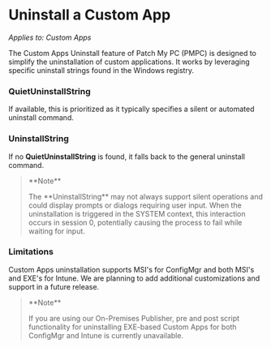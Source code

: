 # Uninstall a Custom App

_Applies to: Custom Apps_

The Custom Apps Uninstall feature of Patch My PC (PMPC) is designed to simplify the uninstallation of custom applications. It works by leveraging specific uninstall strings found in the Windows registry.

### QuietUninstallString

If available, this is prioritized as it typically specifies a silent or automated uninstall command.

### UninstallString

If no **QuietUninstallString** is found, it falls back to the general uninstall command.

> \*\*Note\*\*
>
> The \*\*UninstallString\*\* may not always support silent operations and could display prompts or dialogs requiring user input. When the uninstallation is triggered in the SYSTEM context, this interaction occurs in session 0, potentially causing the process to fail while waiting for input.

### **Limitations**

Custom Apps uninstallation supports MSI's for ConfigMgr and both MSI's and EXE's for Intune. We are planning to add additional customizations and support in a future release.

> \*\*Note\*\*
>
> If you are using our On-Premises Publisher, pre and post script functionality for uninstalling EXE-based Custom Apps for both ConfigMgr and Intune is currently unavailable.
